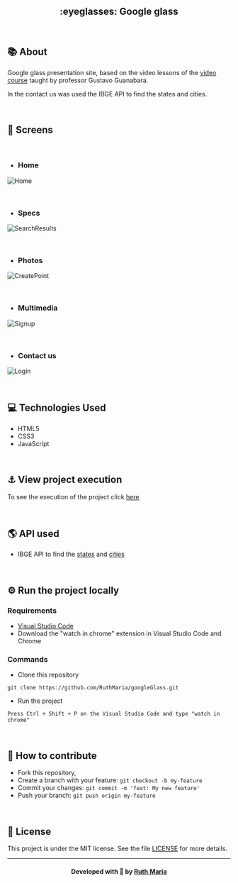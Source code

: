 
<h2 align="center"> :eyeglasses: Google glass </h2><br>

## :books: About
<p align="justify">

Google glass presentation site, based on the video lessons of the [video course](https://www.youtube.com/watch?v=epDCjksKMok&list=PLHz_AreHm4dlAnJ_jJtV29RFxnPHDuk9o) taught by professor Gustavo Guanabara.<br>

In the contact us was used the IBGE API to find the states and cities. </p>

<br>

## :iphone: Screens
<br>

* ### Home 
![Home](https://github.com/RuthMaria/googleGlass/blob/master/public/_screens/index.png) 

<br>

* ### Specs
![SearchResults](https://github.com/RuthMaria/googleGlass/blob/master/public/_screens/specs.png) 

<br>

* ### Photos
![CreatePoint](https://github.com/RuthMaria/googleGlass/blob/master/public/_screens/photos.png) 

<br>

* ### Multimedia
![Signup](https://github.com/RuthMaria/googleGlass/blob/master/public/_screens/multimedia.png) 

<br>

* ### Contact us
![Login](https://github.com/RuthMaria/googleGlass/blob/master/public/_screens/contact-us.png) 

<br>

## :computer: Technologies Used
 * HTML5
 * CSS3
 * JavaScript
 
<br>

## :anchor: View project execution

To see the execution of the project click [here](https://youtu.be/R3D5N3-4nEU)

<br>

 ## :earth_americas: API used
 * IBGE API to find the [states](https://servicodados.ibge.gov.br/api/docs/localidades?versao=1#api-UFs-estadosGet)
 and [cities](https://servicodados.ibge.gov.br/api/docs/localidades?versao=1#api-Municipios-estadosUFMunicipiosGet)
  
<br>

## :gear: Run the project locally

### Requirements
- [Visual Studio Code](https://code.visualstudio.com/download)
- Download the "watch in chrome" extension in Visual Studio Code and Chrome

### Commands

- Clone this repository

```
git clone https://github.com/RuthMaria/googleGlass.git
```

- Run the project

```
Press Ctrl + Shift + P on the Visual Studio Code and type "watch in chrome"
```

<br>

## :thinking: How to contribute

- Fork this repository,
- Create a branch with your feature: `git checkout -b my-feature`
- Commit your changes: `git commit -m 'feat: My new feature'`
- Push your branch: `git push origin my-feature`

<br>

## :memo: License

This project is under the MIT license. See the  file [LICENSE](LICENSE) for more details.

---

<h4 align="center">
    Developed with 💜 by <a href="https://www.linkedin.com/in/ruth-maria-9b256071/" target="_blank">Ruth Maria</a>
</h4>